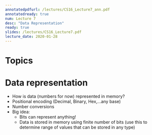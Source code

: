 ```yaml
---
annotatedpdfurl: /lectures/CS16_Lecture7_ann.pdf
annotatedready: true
num: Lecture 7
desc: "Data Representation"
ready: true
slides: /lectures/CS16_Lecture7.pdf
lecture_date: 2020-01-28
---
```


# Topics

# Data representation

* How is data (numbers for now) represented in memory?
* Positional encoding (Decimal, Binary, Hex,...any base)
* Number conversions 
* Big idea: 
	* Bits can represent anything!
	* Data is stored in memory using finite number of bits (use this to determine range of values that can be stored in any type)
